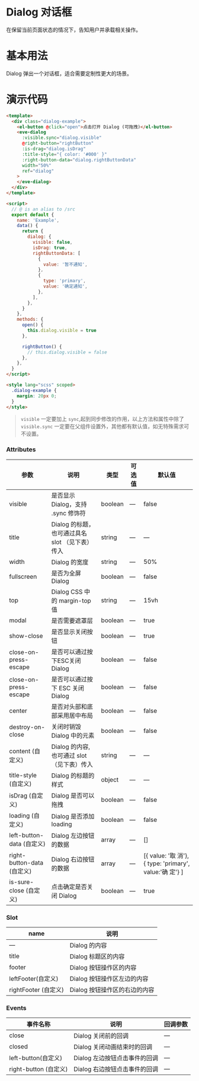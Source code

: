 # Dialog 对话框

在保留当前页面状态的情况下，告知用户并承载相关操作。

# 基本用法

Dialog 弹出一个对话框，适合需要定制性更大的场景。

<template>
  <div>
    <Example />
  </div>
</template>

<script>

import Example from './Example'
export default {
  components: {
    Example,
  }
}
</script>


# 演示代码

```html
<template>
  <div class="dialog-example">
    <el-button @click="open">点击打开 Dialog (可拖拽)</el-button>
    <eve-dialog
      :visible.sync="dialog.visible"
      @right-button="rightButton"
      :is-drag="dialog.isDrag"
      :title-style="{ color: '#000' }"
      :right-button-data="dialog.rightButtonData"
      width="50%"
      ref="dialog"
    >
    </eve-dialog>
  </div>
</template>

<script>
  // @ is an alias to /src
  export default {
    name: 'Example',
    data() {
      return {
        dialog: {
          visible: false,
          isDrag: true,
          rightButtonData: [
            {
              value: '暂不通知',
            },
            {
              type: 'primary',
              value: '确定通知',
            },
          ],
        },
      }
    },
    methods: {
      open() {
        this.dialog.visible = true
      },

      rightButton() {
        // this.dialog.visible = false
      },
    },
  }
</script>

<style lang="scss" scoped>
  .dialog-example {
    margin: 20px 0;
  }
</style>
```

> `visible` 一定要加上 `sync`,起到同步修改的作用，以上方法和属性中除了`visible.sync` 一定要在父组件设置外，其他都有默认值，如无特殊需求可不设置。

### Attributes

| 参数   | 说明 | 类型  | 可选值 | 默认值    |
| --------------- | ---------------- | ------- | ------ | - |
| visible  | 是否显示 Dialog，支持 .sync 修饰符 | boolean | —  | false |
| title    | Dialog 的标题，也可通过具名 slot （见下表）传入 | string  | —    | —  |
| width    | Dialog 的宽度     | string  | —      | 50%      |
| fullscreen  | 是否为全屏 Dialog   | boolean | —      | false    |
| top         | Dialog CSS 中的 margin-top 值  | string  | —      | 15vh   |
| modal       | 是否需要遮罩层    | boolean | —      | true   |
| show-close    | 是否显示关闭按钮      | boolean | —      | true    |
| close-on-press-escape  | 是否可以通过按下ESC关闭 Dialog | boolean | —  |false |
| close-on-press-escape  | 是否可以通过按下 ESC 关闭 Dialog   | boolean | —  | false  |
| center  | 是否对头部和底部采用居中布局  | boolean | —      | false  |
| destroy-on-close | 关闭时销毁 Dialog 中的元素 | boolean | —      | false   |
| content (自定义)  | Dialog 的内容,也可通过 slot （见下表）传入   | string  | —    | —      |
| title-style (自定义)   | Dialog 的标题的样式  | object  | — | —    |
| isDrag (自定义)  | Dialog 是否可以拖拽   | boolean | — | false  |
| loading (自定义)  | Dialog 是否添加 loading  | boolean | — | false |                                           
| left-button-data (自定义)  | Dialog 左边按钮的数据 | array  | —| [] |
| right-button-data (自定义) | Dialog 右边按钮的数据 | array  | — | [{ value: '取 消'},{ type: 'primary', value:'确 定'} ] |
| is-sure-close (自定义) | 点击确定是否关闭 Dialog| boolean | — | true|

### Slot

| name                 | 说明                          |
| -------------------- | ----------------------------|
| —                    | Dialog 的内容               |
| title                | Dialog 标题区的内容          |
| footer               | Dialog 按钮操作区的内容      |
| leftFooter(自定义)   | Dialog 按钮操作区左边的内容   |
| rightFooter (自定义) | Dialog 按钮操作区的右边的内容  |

### Events

| 事件名称              | 说明                          | 回调参数 |
| --------------------- | ----------------------------- | -------- |
| close                 | Dialog 关闭前的回调           | —        |
| closed                | Dialog 关闭动画结束时的回调   | —        |
| left-button(自定义)   | Dialog 左边按钮点击事件的回调 | —        |
| right-button (自定义) | Dialog 右边按钮点击事件的回调 | —        |
